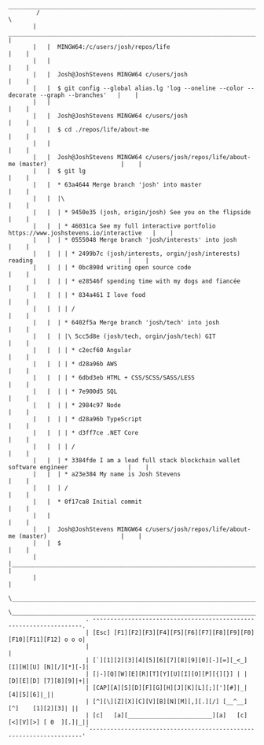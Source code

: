
             ________________________________________________________________________________________________
            /                                                                                                \
           |    _________________________________________________________________________________________     |
           |   |  MINGW64:/c/users/josh/repos/life                                                       |    |
           |   |                                                                                         |    |
           |   |  Josh@JoshStevens MINGW64 c/users/josh                                                  |    |
           |   |  $ git config --global alias.lg 'log --oneline --color --decorate --graph --branches'   |    |
           |   |                                                                                         |    |
           |   |  Josh@JoshStevens MINGW64 c/users/josh                                                  |    |
           |   |  $ cd ./repos/life/about-me                                                             |    |
           |   |                                                                                         |    |
           |   |  Josh@JoshStevens MINGW64 c/users/josh/repos/life/about-me (master)                     |    |
           |   |  $ git lg                                                                               |    |
           |   |  * 63a4644 Merge branch 'josh' into master                                              |    |
           |   |  |\                                                                                     |    |
           |   |  | * 9450e35 (josh, origin/josh) See you on the flipside                                |    |
           |   |  | * 46031ca See my full interactive portfolio https://www.joshstevens.io/interactive   |    |
           |   |  | * 0555048 Merge branch 'josh/interests' into josh                                    |    |
           |   |  | | * 2499b7c (josh/interests, orgin/josh/interests) reading                           |    |
           |   |  | | * 0bc890d writing open source code                                                 |    |
           |   |  | | * e28546f spending time with my dogs and fiancée                                   |    |
           |   |  | | * 834a461 I love food                                                              |    |
           |   |  | | /                                                                                  |    |
           |   |  | * 6402f5a Merge branch 'josh/tech' into josh                                         |    |
           |   |  | |\ 5cc5d8e (josh/tech, orgin/josh/tech) GIT                                          |    |
           |   |  | | * c2ecf60 Angular                                                                  |    |
           |   |  | | * d28a96b AWS                                                                      |    |
           |   |  | | * 6dbd3eb HTML + CSS/SCSS/SASS/LESS                                                |    |
           |   |  | | * 7e900d5 SQL                                                                      |    |
           |   |  | | * 2984c97 Node                                                                     |    |
           |   |  | | * d28a96b TypeScript                                                               |    |
           |   |  | | * d3ff7ce .NET Core                                                                |    |
           |   |  | | /                                                                                  |    |
           |   |  | * 3384fde I am a lead full stack blockchain wallet software engineer                 |    |
           |   |  | * a23e384 My name is Josh Stevens                                                    |    |
           |   |  | /                                                                                    |    |
           |   |  * 0f17ca8 Initial commit                                                               |    |
           |   |                                                                                         |    |
           |   |  Josh@JoshStevens MINGW64 c/users/josh/repos/life/about-me (master)                     |    |
           |   |  $                                                                                      |    |
           |   |_________________________________________________________________________________________|    |
           |                                                                                                  |
            \________________________________________________________________________________________________/
                   \__________________________________________________________________________________/ 
                          . -------------------------------------------------------------------.        
                          | [Esc] [F1][F2][F3][F4][F5][F6][F7][F8][F9][F0][F10][F11][F12] o o o|          
                          |                                                                    |        
                          | [`][1][2][3][4][5][6][7][8][9][0][-][=][_<_] [I][H][U] [N][/][*][-]|        
                          | [|-][Q][W][E][R][T][Y][U][I][O][P][{][}] | | [D][E][D] [7][8][9]|+||        
                          | [CAP][A][S][D][F][G][H][J][K][L][;]['][#]|_|           [4][5][6]|_||        
                          | [^][\][Z][X][C][V][B][N][M][,][.][/] [__^__]    [^]    [1][2][3]| ||        
                          | [c]   [a][________________________][a]   [c] [<][V][>] [ 0  ][.]|_||        
                          `--------------------------------------------------------------------' 
                          
